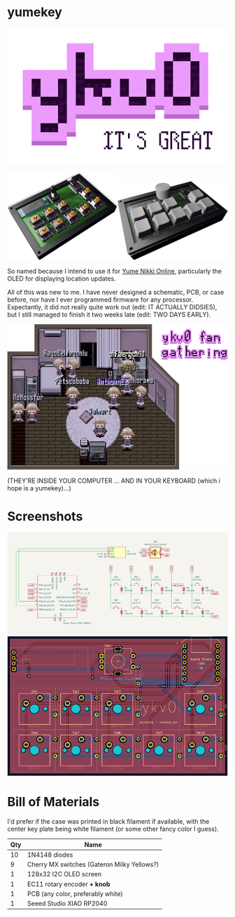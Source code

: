 # yumekey

![](images/logotype.png)

<img style="display:inline-block;width:50%;" src="images/yumekey0.png"><img style="display:inline-block;width:50%;" src="images/yumekey1.png">

So named because I intend to use it for [Yume Nikki Online](https://ynoproject.net/), particularly the OLED for displaying location updates.

All of this was new to me. I have never designed a schematic, PCB, or case before, nor have I ever programmed firmware for any processor. Expectantly, it did not really quite work out (edit: IT ACTUALLY DIDSIES), but I still managed
to finish it two weeks late (edit: TWO DAYS EARLY).

![](images/yesss.png)

(THEY'RE INSIDE YOUR COMPUTER ... AND IN YOUR KEYBOARD (which i hope is a yumekey)...)

# Screenshots

![schematic](images/schematic.png)
![pcb](images/pcb.png)

# Bill of Materials

I'd prefer if the case was printed in black filament if available, with the center key plate being white filament (or some other fancy color I guess).

| Qty | Name                                        |
| --- | ------------------------------------------- |
| 10  | 1N4148 diodes                               |
| 9   | Cherry MX switches (Gateron Milky Yellows?) |
| 1   | 128x32 I2C OLED screen                      |
| 1   | EC11 rotary encoder **+ knob**              |
| 1   | PCB (any color, preferably white)           |
| 1   | Seeed Studio XIAO RP2040                    |
